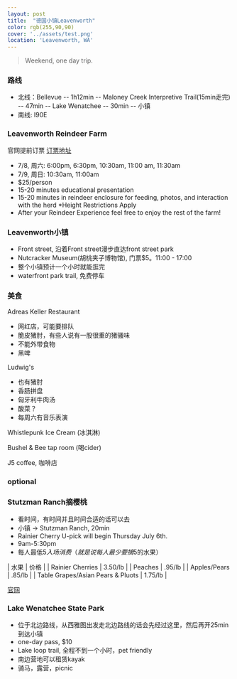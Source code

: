 ```yaml
---
layout: post
title:  "德国小镇Leavenworth"
color: rgb(255,90,90)
cover: '../assets/test.png'
location: 'Leavenworth, WA'
---
```


> Weekend, one day trip. 

### 路线
* 北线：Bellevue -- 1h12min -- Maloney Creek Interpretive Trail(15min走完) -- 47min -- Lake Wenatchee -- 30min -- 小镇
* 南线: I90E


### Leavenworth Reindeer Farm
官网提前订票 [订票地址](https://www.leavenworthreindeer.com/reindeer-farm-tours/)
* 7/8, 周六: 6:00pm, 6:30pm, 10:30am, 11:00 am, 11:30am
* 7/9, 周日: 10:30am, 11:00am
* $25/person
* 15-20 minutes educational presentation
* 15-20 minutes in reindeer enclosure for feeding, photos, and interaction with the herd *Height Restrictions Apply
* After your Reindeer Experience feel free to enjoy the rest of the farm!

### Leavenworth小镇
* Front street, 沿着Front street漫步直达front street park
* Nutcracker Museum(胡桃夹子博物馆), 门票$5。11:00 - 17:00
* 整个小镇预计一个小时就能逛完
* waterfront park trail, 免费停车

### 美食
Adreas Keller Restaurant
* 网红店，可能要排队
* 脆皮猪肘，有些人说有一股很重的猪骚味
* 不能外带食物
* 黑啤

Ludwig's
* 也有猪肘
* 香肠拼盘
* 匈牙利牛肉汤
* 酸菜？
* 每周六有音乐表演

Whistlepunk Ice Cream (冰淇淋)

Bushel & Bee tap room (喝cider)

J5 coffee, 咖啡店

### optional

### Stutzman Ranch摘樱桃
* 看时间，有时间并且时间合适的话可以去
* 小镇 -> Stutzman Ranch, 20min
* Rainier Cherry U-pick will begin Thursday July 6th.
* 9am-5:30pm
* 每人最低$5入场消费（就是说每人最少要摘$5的水果）

| 水果 | 价格 |
| Rainier Cherries | 3.50/lb |
| Peaches | .95/lb |
| Apples/Pears | .85/lb |
| Table Grapes/Asian Pears & Pluots | 1.75/lb |

[官网](http://www.thestutzmanranch.com/Home.aspx)

### Lake Wenatchee State Park
* 位于北边路线，从西雅图出发走北边路线的话会先经过这里，然后再开25min到达小镇
* one-day pass, $10
* Lake loop trail, 全程不到一个小时，pet friendly
* 南边营地可以租赁kayak
* 骑马，露营，picnic
